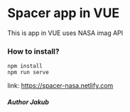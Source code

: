 # Spacer app in VUE

This is app in VUE uses NASA imag API 

### How to install?

```
npm install
npm run serve
```

link: <https://spacer-nasa.netlify.com>


##### Author Jakub



